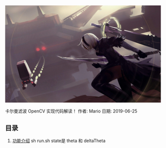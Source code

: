 ![company icon](doc/images/icon.jpg)

卡尔曼滤波 OpenCV 实现代码解读！
作者: Mario
日期: 2019-06-25

## 目录
1. [功能介绍](#功能介绍)
	sh run.sh
	state是 theta 和 deltaTheta
